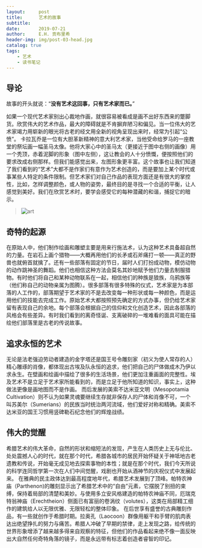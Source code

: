 ```yaml
---
layout:     post
title:      艺术的故事
subtitle:   
date:       2019-07-21
author:     E.H. 贡布里希
header-img: img/post-03-head.jpg
catalog: true
tags:
    - 艺术
    - 读书笔记
---
```



## 导论
故事的开头就说：“**没有艺术这回事，只有艺术家而已。**”

如果一个现代艺术家别出心裁地作画，就很容易被看成是画不出好东西来的蹩脚货。欣赏伟大的艺术作品，最大的障碍就是不肯摒弃陋习和偏见。当一位伟大的艺术家竭力用崭新的眼光将古老的经文用全新的视角呈现出来时，经常为引起“公愤”。
卡拉瓦乔是一位有大胆革新精神的意大利艺术家，当他受命给罗马的一座教堂的祭坛画一幅圣马太像。他将大家心中的圣马太（更接近于图中右侧的画像）用一个秃顶，赤着泥脚的形象（图中左侧），这让教会的人十分愤慨，便按照他们的要求改成右侧那样。但我们能感觉出来，左图形象更丰富。这个故事也让我们知道了我们看到的“艺术”大都不是作家们有意作为艺术创造的，而是要加上某个时代或事某些人特定的条件限制。但艺术家们对自己作品的表现方面还是有很大的掌控性，比如，怎样调整颜色，或人物的姿势，最终目的是寻找一个合适的平衡，让人感觉到美好。我们在欣赏艺术时，要学会感受它的每种潜藏的和谐，捕捉它的暗示。
> ![art](https:/ScarlettXuH.github.io/img/art.jpeg)

## 奇特的起源
在原始人中，他们制作绘画和雕塑主要是用来行施法术，认为这种艺术具备超自然的力量。在岩石上画个猎物——大概再用他们的长矛或石斧痛打一顿——真正的野兽也就俯首就擒了。还有一些部落有固定的节日，届时人们打扮成动物，模仿动物的动作跳神圣的舞蹈。他们也相信这种方法会莫名其妙地赋予他们力量去制服猎物。有时他们将自己和某种动物联系在一起，相信他们的种族是狼族，乌鸦族等（他们称自己的动物亲属为图腾）。很多部落有很多特殊的仪式，艺术家是为本部落的人工作的，部落期望于艺术家的不是去改变每一种形状或每一种颜色，而是运用他们的技能去完成工作。原始艺术大都按照预先确定的方式办事，但仍给艺术家留有表现自己的余地。每个部落会根据自己的信仰和文化创造艺术，因此各部落的风格会有些差异。有时我们看到的离奇怪诞、支离破碎的一堆难看的面具可能在描绘他们部落里是古老的传说故事。


## 追求永恒的艺术
无论是法老强迫劳动者建造的金字塔还是国王号令雕刻家（初义为使人常存的人）精心雕琢的肖像，都体现出古埃及队永恒的追求，他们把自己的尸体做成木乃伊以求永生。在壁画和绘画中描绘了很多的生活场景，他们更加注重画面的完整性。埃及艺术不是立足于艺术家所能看到的，而是立足于他所知道的知识，事实上，这种做法更像是画地图而不是作画。
而后发展的美索不达米亚文明（Mesopotamia Cultivation）则不认为如果灵魂要继续生存就非保存人的尸体和肖像不可，一个叫苏美尔（Sumerians）的民族当时统治两河流域，他们爱好对称和精确。美索不达米亚的国王习惯用竖碑勒石纪念他们的辉煌战绩。

## 伟大的觉醒

希腊艺术的伟大革命，自然的形状和缩短法的发现，产生在人类历史上无与伦比、处处震撼人心的时代，就在那个时代，希腊各城市的居民开始怀疑关于神坻地古老遗教和传说，开始毫无成见地去探索事物的本性；就是在那个时代，我们今天所说的科学连同哲学第一次在人们中间觉醒，戏剧也开始从酒神节的庆祝仪式中发展起来。
在雅典的民主政体达到最高程度地年代，希腊艺术发展到了顶峰。帕特农神庙（Parthenon)的雕刻显示出了希腊艺术中的“自由”元素，它摆脱了别扭的束缚，保持着局部的清楚和美妙。与使用多立安风格建造的帕特农神庙不同，厄瑞克特翁神庙（Erechtheion）侧面已有富丽的卷涡纹（volutes），这类在局部精工细作的建筑给人以无限优雅、无限轻松的整体印象。
在后世享有盛誉的古典雕刻作品，有一些就创作于希腊时期。拉奥孔（Laocoon）群像用躯干和手臂的肌肉表达出绝望挣扎的努力与痛苦。希腊人冲破了早期的禁律，走上发现之路，给传统的世界形象增添了越来越多得来自观察的特征，但他们的作品看起来绝不像一面反映出大自然任何奇特角落的镜子，而是永远带有标志着创造者睿智的印记。

